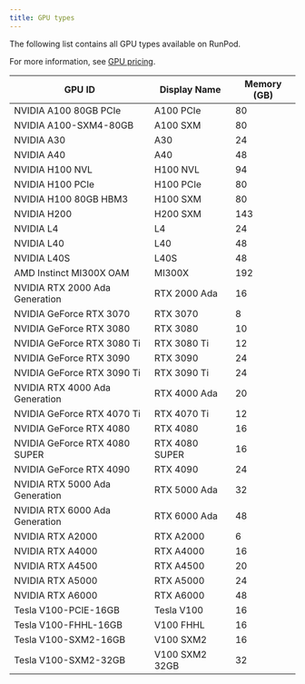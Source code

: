 ```yaml
---
title: GPU types
---
```


The following list contains all GPU types available on RunPod.

For more information, see [GPU pricing](https://www.runpod.io/gpu-instance/pricing).

<!--
Table last generated: 2024-12-27
-->

| GPU ID                         | Display Name   | Memory (GB) |
| ------------------------------ | -------------- | ----------- |
| NVIDIA A100 80GB PCIe          | A100 PCIe      | 80          |
| NVIDIA A100-SXM4-80GB          | A100 SXM       | 80          |
| NVIDIA A30                     | A30            | 24          |
| NVIDIA A40                     | A40            | 48          |
| NVIDIA H100 NVL                | H100 NVL       | 94          |
| NVIDIA H100 PCIe               | H100 PCIe      | 80          |
| NVIDIA H100 80GB HBM3          | H100 SXM       | 80          |
| NVIDIA H200                    | H200 SXM       | 143         |
| NVIDIA L4                      | L4             | 24          |
| NVIDIA L40                     | L40            | 48          |
| NVIDIA L40S                    | L40S           | 48          |
| AMD Instinct MI300X OAM        | MI300X         | 192         |
| NVIDIA RTX 2000 Ada Generation | RTX 2000 Ada   | 16          |
| NVIDIA GeForce RTX 3070        | RTX 3070       | 8           |
| NVIDIA GeForce RTX 3080        | RTX 3080       | 10          |
| NVIDIA GeForce RTX 3080 Ti     | RTX 3080 Ti    | 12          |
| NVIDIA GeForce RTX 3090        | RTX 3090       | 24          |
| NVIDIA GeForce RTX 3090 Ti     | RTX 3090 Ti    | 24          |
| NVIDIA RTX 4000 Ada Generation | RTX 4000 Ada   | 20          |
| NVIDIA GeForce RTX 4070 Ti     | RTX 4070 Ti    | 12          |
| NVIDIA GeForce RTX 4080        | RTX 4080       | 16          |
| NVIDIA GeForce RTX 4080 SUPER  | RTX 4080 SUPER | 16          |
| NVIDIA GeForce RTX 4090        | RTX 4090       | 24          |
| NVIDIA RTX 5000 Ada Generation | RTX 5000 Ada   | 32          |
| NVIDIA RTX 6000 Ada Generation | RTX 6000 Ada   | 48          |
| NVIDIA RTX A2000               | RTX A2000      | 6           |
| NVIDIA RTX A4000               | RTX A4000      | 16          |
| NVIDIA RTX A4500               | RTX A4500      | 20          |
| NVIDIA RTX A5000               | RTX A5000      | 24          |
| NVIDIA RTX A6000               | RTX A6000      | 48          |
| Tesla V100-PCIE-16GB           | Tesla V100     | 16          |
| Tesla V100-FHHL-16GB           | V100 FHHL      | 16          |
| Tesla V100-SXM2-16GB           | V100 SXM2      | 16          |
| Tesla V100-SXM2-32GB           | V100 SXM2 32GB | 32          |
